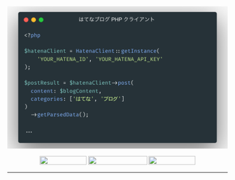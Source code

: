 <p align="center">
  <img src="https://github.com/toarupg0318/hatena-blog-client/raw/master/art/example.png" width="600"><p align="center">
  <p align="center">
    <img src="https://github.com/toarupg0318/hatena-blog-client/actions/workflows/test.yml/badge.svg" width="107" height="20">
    <img src="https://img.shields.io/badge/PHPStan-Level max-cornflowerblue.svg?style=flat&logo=php" width="135" height="20">
    <img src="http://img.shields.io/badge/license-MIT-blue.svg" width="107" height="20">
  </p>
</p>

------

